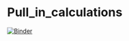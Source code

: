 # Pull_in_calculations
[![Binder](https://mybinder.org/badge_logo.svg)](https://mybinder.org/v2/gh/trymhaddal/Pull_in_calculations/HEAD?urlpath=voila%2Frender%2Fmain.ipynb)
